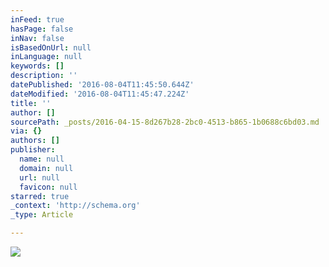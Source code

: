 ```yaml
---
inFeed: true
hasPage: false
inNav: false
isBasedOnUrl: null
inLanguage: null
keywords: []
description: ''
datePublished: '2016-08-04T11:45:50.644Z'
dateModified: '2016-08-04T11:45:47.224Z'
title: ''
author: []
sourcePath: _posts/2016-04-15-8d267b28-2bc0-4513-b865-1b0688c6bd03.md
via: {}
authors: []
publisher:
  name: null
  domain: null
  url: null
  favicon: null
starred: true
_context: 'http://schema.org'
_type: Article

---
```

![](https://the-grid-user-content.s3-us-west-2.amazonaws.com/967c61ac-8f7e-496d-90fa-1d7af01b0f4f.jpg)